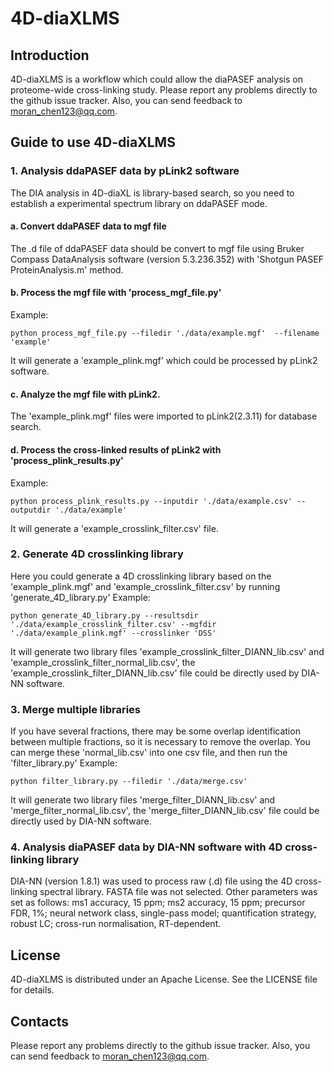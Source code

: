 # 4D-diaXLMS
## Introduction
4D-diaXLMS is a workflow which could allow the diaPASEF analysis on proteome-wide cross-linking study. 
Please report any problems directly to the github issue tracker. Also, you can send feedback to moran_chen123@qq.com.
## Guide to use 4D-diaXLMS
### 1. Analysis ddaPASEF data by pLink2 software
The DIA analysis in 4D-diaXL is library-based search, so you need to establish a experimental spectrum library on ddaPASEF mode.
#### a. Convert ddaPASEF data to mgf file 
The .d file of ddaPASEF data should be convert to mgf file using Bruker Compass DataAnalysis software (version 5.3.236.352) with 'Shotgun PASEF ProteinAnalysis.m' method.
#### b. Process the mgf file with 'process_mgf_file.py'
Example:
```
python process_mgf_file.py --filedir './data/example.mgf'  --filename 'example'
```
It will generate a 'example_plink.mgf' which could be processed by pLink2 software.
#### c. Analyze the mgf file with pLink2. 
The 'example_plink.mgf' files were imported to pLink2(2.3.11) for database search.
#### d. Process the cross-linked results of pLink2 with 'process_plink_results.py'
Example:
```
python process_plink_results.py --inputdir './data/example.csv' --outputdir './data/example'
```
It will generate a 'example_crosslink_filter.csv' file.
### 2. Generate 4D crosslinking library
Here you could generate a 4D crosslinking library based on the 'example_plink.mgf' and 'example_crosslink_filter.csv' by running 'generate_4D_library.py'
Example:
```
python generate_4D_library.py --resultsdir './data/example_crosslink_filter.csv' --mgfdir './data/example_plink.mgf' --crosslinker 'DSS'
```
It will generate two library files 'example_crosslink_filter_DIANN_lib.csv' and 'example_crosslink_filter_normal_lib.csv', the 'example_crosslink_filter_DIANN_lib.csv' file could be directly used by DIA-NN software.
### 3. Merge multiple libraries 
If you have several fractions, there may be some overlap identification between multiple fractions, so it is necessary to remove the overlap. You can merge these 'normal_lib.csv' into one csv file, and then run the 'filter_library.py'
Example:
```
python filter_library.py --filedir './data/merge.csv' 
```
It will generate two library files 'merge_filter_DIANN_lib.csv' and 'merge_filter_normal_lib.csv', the 'merge_filter_DIANN_lib.csv' file could be directly used by DIA-NN software.
### 4. Analysis diaPASEF data by DIA-NN software with 4D cross-linking library
DIA-NN (version 1.8.1) was used to process raw (.d) file using the 4D cross-linking spectral library. FASTA file was not selected. Other parameters was set as follows: ms1 accuracy, 15 ppm; ms2 accuracy, 15 ppm; precursor FDR, 1%; neural network class, single-pass model; quantification strategy, robust LC; cross-run normalisation, RT-dependent.
## License
4D-diaXLMS is distributed under an Apache License. See the LICENSE file for details.
## Contacts
Please report any problems directly to the github issue tracker. Also, you can send feedback to moran_chen123@qq.com.
